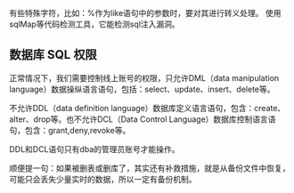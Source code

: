 

有些特殊字符，比如：%作为like语句中的参数时，要对其进行转义处理。
使用sqlMap等代码检测工具，它能检测sql注入漏洞。

## 数据库 SQL 权限

正常情况下，我们需要控制线上账号的权限，只允许DML（data manipulation language）数据操纵语言语句，包括：select、update、insert、delete等。

不允许DDL（data definition language）数据库定义语言语句，包含：create、alter、drop等。也不允许DCL（Data Control Language）数据库控制语言语句，包含：grant,deny,revoke等。

DDL和DCL语句只有dba的管理员账号才能操作。

顺便提一句：如果被删表或删库了，其实还有补救措施，就是从备份文件中恢复，可能只会丢失少量实时的数据，所以一定有备份机制。